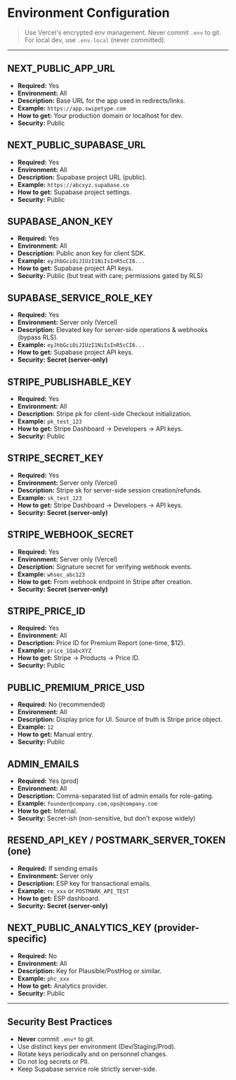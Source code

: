 # Environment Configuration

> Use Vercel's encrypted env management. Never commit `.env` to git.
> For local dev, use `.env.local` (never committed).

---

## NEXT_PUBLIC_APP_URL
- **Required:** Yes
- **Environment:** All
- **Description:** Base URL for the app used in redirects/links.
- **Example:** `https://app.swipetype.com`
- **How to get:** Your production domain or localhost for dev.
- **Security:** Public

## NEXT_PUBLIC_SUPABASE_URL
- **Required:** Yes
- **Environment:** All
- **Description:** Supabase project URL (public).
- **Example:** `https://abcxyz.supabase.co`
- **How to get:** Supabase project settings.
- **Security:** Public

## SUPABASE_ANON_KEY
- **Required:** Yes
- **Environment:** All
- **Description:** Public anon key for client SDK.
- **Example:** `eyJhbGciOiJIUzI1NiIsInR5cCI6...`
- **How to get:** Supabase project API keys.
- **Security:** Public (but treat with care; permissions gated by RLS)

## SUPABASE_SERVICE_ROLE_KEY
- **Required:** Yes
- **Environment:** Server only (Vercel)
- **Description:** Elevated key for server-side operations & webhooks (bypass RLS).
- **Example:** `eyJhbGciOiJIUzI1NiIsInR5cCI6...`
- **How to get:** Supabase project API keys.
- **Security:** **Secret (server-only)**

## STRIPE_PUBLISHABLE_KEY
- **Required:** Yes
- **Environment:** All
- **Description:** Stripe pk for client-side Checkout initialization.
- **Example:** `pk_test_123`
- **How to get:** Stripe Dashboard → Developers → API keys.
- **Security:** Public

## STRIPE_SECRET_KEY
- **Required:** Yes
- **Environment:** Server only (Vercel)
- **Description:** Stripe sk for server-side session creation/refunds.
- **Example:** `sk_test_123`
- **How to get:** Stripe Dashboard → Developers → API keys.
- **Security:** **Secret (server-only)**

## STRIPE_WEBHOOK_SECRET
- **Required:** Yes
- **Environment:** Server only (Vercel)
- **Description:** Signature secret for verifying webhook events.
- **Example:** `whsec_abc123`
- **How to get:** From webhook endpoint in Stripe after creation.
- **Security:** **Secret (server-only)**

## STRIPE_PRICE_ID
- **Required:** Yes
- **Environment:** All
- **Description:** Price ID for Premium Report (one-time, $12).
- **Example:** `price_1QabcXYZ`
- **How to get:** Stripe → Products → Price ID.
- **Security:** Public

## PUBLIC_PREMIUM_PRICE_USD
- **Required:** No (recommended)
- **Environment:** All
- **Description:** Display price for UI. Source of truth is Stripe price object.
- **Example:** `12`
- **How to get:** Manual entry.
- **Security:** Public

## ADMIN_EMAILS
- **Required:** Yes (prod)
- **Environment:** All
- **Description:** Comma-separated list of admin emails for role-gating.
- **Example:** `founder@company.com,ops@company.com`
- **How to get:** Internal.
- **Security:** Secret-ish (non-sensitive, but don't expose widely)

## RESEND_API_KEY / POSTMARK_SERVER_TOKEN (one)
- **Required:** If sending emails
- **Environment:** Server only
- **Description:** ESP key for transactional emails.
- **Example:** `re_xxx` or `POSTMARK_API_TEST`
- **How to get:** ESP dashboard.
- **Security:** **Secret (server-only)**

## NEXT_PUBLIC_ANALYTICS_KEY (provider-specific)
- **Required:** No
- **Environment:** All
- **Description:** Key for Plausible/PostHog or similar.
- **Example:** `phc_xxx`
- **How to get:** Analytics provider.
- **Security:** Public

---

## Security Best Practices
- **Never** commit `.env*` to git.
- Use distinct keys per environment (Dev/Staging/Prod).
- Rotate keys periodically and on personnel changes.
- Do not log secrets or PII.
- Keep Supabase service role strictly server-side.
